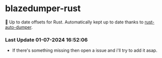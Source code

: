 # blazedumper-rust

🚀 Up to date offsets for Rust. Automatically kept up to date thanks to [rust-auto-dumper](https://github.com/Akandesh/rust-auto-dumper).


### Last Update 01-07-2024 16:52:06
- If there's something missing then open a issue and i'll try to add it asap.